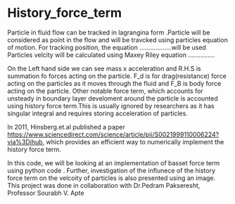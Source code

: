 # History_force_term
Particle in fluid flow can be tracked in lagrangina form .Particle will be considered as point in the flow and will be travcked using particles equation of motion.
For tracking position, the equation ..................will be used
Particles velcity will be calculated using Maxey Riley equation ...............

On the Left hand side we can see mass x  acceleration  and R.H.S is summation fo forces acting on the particle. F_d is for drag(resistance) force acting on the particles 
as it moves through the fluid and F_B is body force acting on the particle. Other notable force term, which accounts for unsteady in boundary layer develoment around the 
particle is accounted using history force term.This is usually ignored by researchers as it has singular integral and requires storing acceleration of particles.

In 2011, Hinsberg.et.al published a paper https://www.sciencedirect.com/science/article/pii/S0021999110006224?via%3Dihub, which provides an efficient way to numerically implement the history force term.

In this code, we will be looking at an implementation of basset force term using python code . Further, investigation of the influnece of the history force term on the velcoity of particles is also presented using an image. This project was done in collaboration with Dr.Pedram Pakseresht, Professor Sourabh V. Apte
